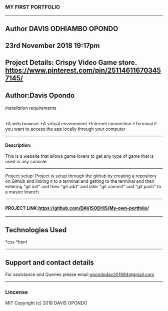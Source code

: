### MY FIRST PORTFOLIO
------------------------------------------------------------------------
Author
DAVIS ODHIAMBO OPONDO
-------------------------------------------------------------------------
23rd November 2018 19:17pm
-------------------------------------------------------------------------
Project Details:
Crispy Video Game store.
https://www.pinterest.com/pin/251146116703457145/
-------------------------------------------------------------------------
Author:Davis Opondo
-------------------------------------------------------------------------
###### Installation requirements
*A web browser
*A virtual environment
*Internet connection
*Terminal if you want to access the app locally through your computer

-------------------------------------------------------------------------
#### Description:
This is a website that allows game lovers to get any type of game that is used in any console.

------------------------------------------------------------------------
Project setup:
Project is setup through the github by creating a repository on Github and linking it to a terminal and getting to the terminal and then entering "git init" and then "git add" and later "git commit" and "git push" to a master branch.

--------------------------------------------------------------------------------------------------------------
#### PROJECT LINK:https://github.com/DAVISODHIS/My-own-portfolio/ 

------------------------------------------------------------------------
## Technologies Used
*css
*html

------------------------------------------------------------------------
## Support and contact details
For assistance and Queries please email opondodav201994@gmail.com

------------------------------------------------------------------------
### Lincense
MIT
Copyright (c) 2018 DAVIS OPONDO
 
